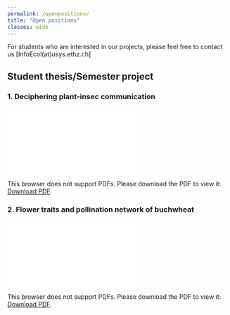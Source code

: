 ```yaml
---
permalink: /openpositions/
title: "Open positions"
classes: wide
---
```


For students who are interested in our projects, please feel free to contact us [InfoEcol(at)usys.ethz.ch]

## Student thesis/Semester project
### 1. Deciphering plant-insec communication

<object data="../assets/pdf/Ad_NectarPollen_2023.pdf" type="application/pdf" width="700px" height="700px">
    <embed src="../assets/pdf/Ad_NectarPollen_2023.pdf">
        <p>This browser does not support PDFs. Please download the PDF to view it: <a href="../assets/pdf/Ad_NectarPollen_2023.pdf">Download PDF</a>.</p>
    </embed>
</object>

### 2. Flower traits and pollination network of buchwheat

<object data="../assets/pdf/Ad_buckwheat_master_2023.pdf" type="application/pdf" width="700px" height="700px">
    <embed src="../assets/pdf/Ad_buckwheat_master_2023.pdf">
        <p>This browser does not support PDFs. Please download the PDF to view it: <a href="../assets/pdf/Ad_buckwheat_master_2023.pdf">Download PDF</a>.</p>
    </embed>
</object>